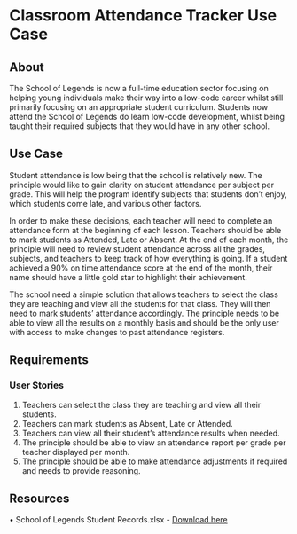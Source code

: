# Classroom Attendance Tracker Use Case

## About
The School of Legends is now a full-time education sector focusing on helping young individuals make their way into a low-code career whilst still primarily focusing on an appropriate student curriculum. Students now attend the School of Legends do learn low-code development, whilst being taught their required subjects that they would have in any other school.


## Use Case
Student attendance is low being that the school is relatively new. The principle would like to gain clarity on student attendance per subject per grade. This will help the program identify subjects that students don’t enjoy, which students come late, and various other factors.

In order to make these decisions, each teacher will need to complete an attendance form at the beginning of each lesson. Teachers should be able to mark students as Attended, Late or Absent. At the end of each month, the principle will need to review student attendance across all the grades, subjects, and teachers to keep track of how everything is going. If a student achieved a 90% on time attendance score at the end of the month, their name should have a little gold star to highlight their achievement. 

The school need a simple solution that allows teachers to select the class they are teaching and view all the students for that class. They will then need to mark students’ attendance accordingly. The principle needs to be able to view all the results on a monthly basis and should be the only user with access to make changes to past attendance registers. 

## Requirements
### User Stories
1.	Teachers can select the class they are teaching and view all their students. 
2.	Teachers can mark students as Absent, Late or Attended.
3.	Teachers can view all their student’s attendance results when needed.
4.	The principle should be able to view an attendance report per grade per teacher displayed per month.
5.	The principle should be able to make attendance adjustments if required and needs to provide reasoning. 


## Resources
•	School of Legends Student Records.xlsx - [Download here]([https://github.com/NatiTurts](https://github.com/NatiTurts/Power-Platform-Use-Cases/tree/main/Classroom%20Attendance%20Tracker/Resources)https://github.com/NatiTurts/Power-Platform-Use-Cases/tree/main/Classroom%20Attendance%20Tracker/Resources)

